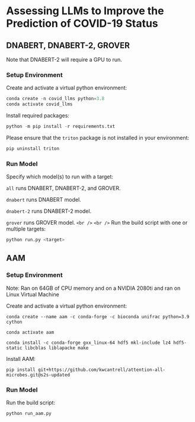 # Assessing LLMs to Improve the Prediction of COVID-19 Status

## DNABERT, DNABERT-2, GROVER

Note that DNABERT-2 will require a GPU to run.

### Setup Environment

Create and activate a virtual python environment:

```python
conda create -n covid_llms python=3.8
conda activate covid_llms
```

Install required packages:

```python
python -m pip install -r requirements.txt
```

Please ensure that the `triton` package is not installed in your environment:

```python
pip uninstall triton
```

### Run Model

Specify which model(s) to run with a target:

`all` runs DNABERT, DNABERT-2, and GROVER.

`dnabert` runs DNABERT model.

`dnabert-2` runs DNABERT-2 model.

`grover` runs GROVER model.
`<br />`
`<br />`
Run the build script with one or multiple targets:

```python
python run.py <target>
```

## AAM

### Setup Environment

Note: Ran on 64GB of CPU memory and on a NVIDIA 2080ti and ran on Linux Virtual Machine

Create and activate a virtual python environment:

```
conda create --name aam -c conda-forge -c bioconda unifrac python=3.9 cython

conda activate aam

conda install -c conda-forge gxx_linux-64 hdf5 mkl-include lz4 hdf5-static libcblas liblapacke make
```

Install AAM:

```
pip install git+https://github.com/kwcantrell/attention-all-microbes.git@s2s-updated
```

### Run Model

Run the build script:

```python
python run_aam.py
```
